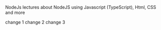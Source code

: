﻿NodeJs lectures about NodeJS using Javascript (TypeScript), Html, CSS and more

change 1
change 2
change 3
